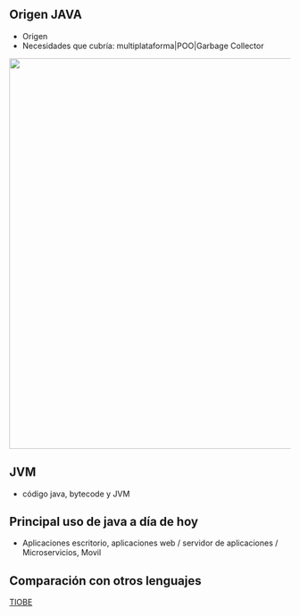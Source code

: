 ## Origen JAVA
- Origen
- Necesidades que cubría: multiplataforma|POO|Garbage Collector
<p align="left">
  <img src="https://cdn.wrytin.com/images/wrytup/r/1024/greenbbq-jz48l38k.jpeg" width="700">
</p>

## JVM
- código java, bytecode y JVM

## Principal uso de java a día de hoy
- Aplicaciones escritorio, aplicaciones web / servidor de aplicaciones / Microservicios, Movil

## Comparación con otros lenguajes
[TIOBE](https://www.tiobe.com/tiobe-index/)

